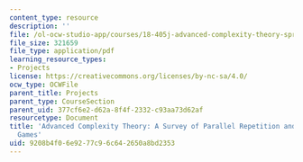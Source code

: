 ```yaml
---
content_type: resource
description: ''
file: /ol-ocw-studio-app/courses/18-405j-advanced-complexity-theory-spring-2016/9208b4f06e9277c96c642650a8bd2353_MIT18_405JS16_ParallelRepetiton.pdf
file_size: 321659
file_type: application/pdf
learning_resource_types:
- Projects
license: https://creativecommons.org/licenses/by-nc-sa/4.0/
ocw_type: OCWFile
parent_title: Projects
parent_type: CourseSection
parent_uid: 377cf6e2-d62a-8f4f-2332-c93aa73d62af
resourcetype: Document
title: 'Advanced Complexity Theory: A Survey of Parallel Repetition and Projection
  Games'
uid: 9208b4f0-6e92-77c9-6c64-2650a8bd2353
---
```

